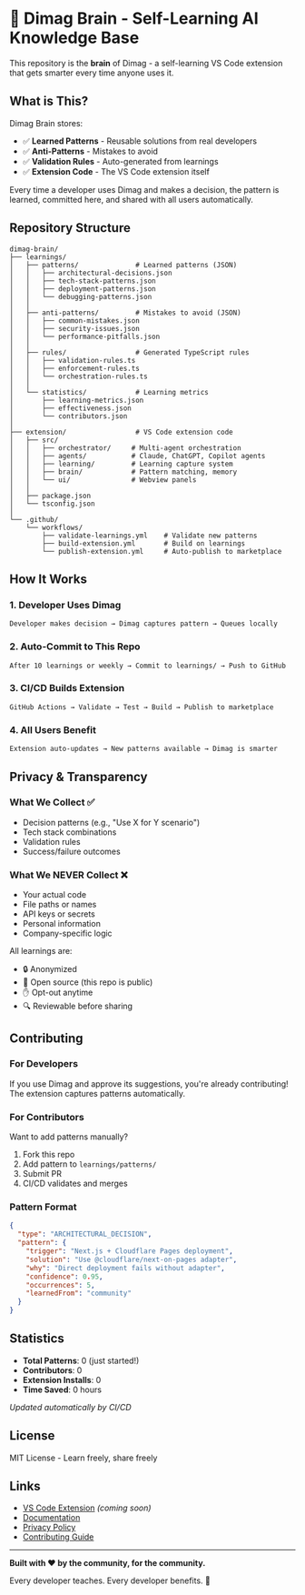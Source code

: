 # 🧠 Dimag Brain - Self-Learning AI Knowledge Base

This repository is the **brain** of Dimag - a self-learning VS Code extension that gets smarter every time anyone uses it.

## What is This?

Dimag Brain stores:
- ✅ **Learned Patterns** - Reusable solutions from real developers
- ✅ **Anti-Patterns** - Mistakes to avoid
- ✅ **Validation Rules** - Auto-generated from learnings
- ✅ **Extension Code** - The VS Code extension itself

Every time a developer uses Dimag and makes a decision, the pattern is learned, committed here, and shared with all users automatically.

## Repository Structure

```
dimag-brain/
├── learnings/
│   ├── patterns/              # Learned patterns (JSON)
│   │   ├── architectural-decisions.json
│   │   ├── tech-stack-patterns.json
│   │   ├── deployment-patterns.json
│   │   └── debugging-patterns.json
│   │
│   ├── anti-patterns/         # Mistakes to avoid (JSON)
│   │   ├── common-mistakes.json
│   │   ├── security-issues.json
│   │   └── performance-pitfalls.json
│   │
│   ├── rules/                 # Generated TypeScript rules
│   │   ├── validation-rules.ts
│   │   ├── enforcement-rules.ts
│   │   └── orchestration-rules.ts
│   │
│   └── statistics/            # Learning metrics
│       ├── learning-metrics.json
│       ├── effectiveness.json
│       └── contributors.json
│
├── extension/                 # VS Code extension code
│   ├── src/
│   │   ├── orchestrator/     # Multi-agent orchestration
│   │   ├── agents/           # Claude, ChatGPT, Copilot agents
│   │   ├── learning/         # Learning capture system
│   │   ├── brain/            # Pattern matching, memory
│   │   └── ui/               # Webview panels
│   │
│   ├── package.json
│   └── tsconfig.json
│
└── .github/
    └── workflows/
        ├── validate-learnings.yml    # Validate new patterns
        ├── build-extension.yml       # Build on learnings
        └── publish-extension.yml     # Auto-publish to marketplace
```

## How It Works

### 1. Developer Uses Dimag
```
Developer makes decision → Dimag captures pattern → Queues locally
```

### 2. Auto-Commit to This Repo
```
After 10 learnings or weekly → Commit to learnings/ → Push to GitHub
```

### 3. CI/CD Builds Extension
```
GitHub Actions → Validate → Test → Build → Publish to marketplace
```

### 4. All Users Benefit
```
Extension auto-updates → New patterns available → Dimag is smarter
```

## Privacy & Transparency

### What We Collect ✅
- Decision patterns (e.g., "Use X for Y scenario")
- Tech stack combinations
- Validation rules
- Success/failure outcomes

### What We NEVER Collect ❌
- Your actual code
- File paths or names
- API keys or secrets
- Personal information
- Company-specific logic

All learnings are:
- 🔒 Anonymized
- 👀 Open source (this repo is public)
- ✋ Opt-out anytime
- 🔍 Reviewable before sharing

## Contributing

### For Developers
If you use Dimag and approve its suggestions, you're already contributing! The extension captures patterns automatically.

### For Contributors
Want to add patterns manually?
1. Fork this repo
2. Add pattern to `learnings/patterns/`
3. Submit PR
4. CI/CD validates and merges

### Pattern Format
```json
{
  "type": "ARCHITECTURAL_DECISION",
  "pattern": {
    "trigger": "Next.js + Cloudflare Pages deployment",
    "solution": "Use @cloudflare/next-on-pages adapter",
    "why": "Direct deployment fails without adapter",
    "confidence": 0.95,
    "occurrences": 5,
    "learnedFrom": "community"
  }
}
```

## Statistics

- **Total Patterns**: 0 (just started!)
- **Contributors**: 0
- **Extension Installs**: 0
- **Time Saved**: 0 hours

*Updated automatically by CI/CD*

## License

MIT License - Learn freely, share freely

## Links

- [VS Code Extension](https://marketplace.visualstudio.com/items?itemName=digitalangle.dimag) *(coming soon)*
- [Documentation](./extension/README.md)
- [Privacy Policy](./PRIVACY.md)
- [Contributing Guide](./CONTRIBUTING.md)

---

**Built with ❤️ by the community, for the community.**

Every developer teaches. Every developer benefits. 🧠
